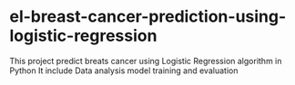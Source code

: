 # el-breast-cancer-prediction-using-logistic-regression
This project predict breats cancer using Logistic Regression algorithm in Python It include Data analysis model training and evaluation
